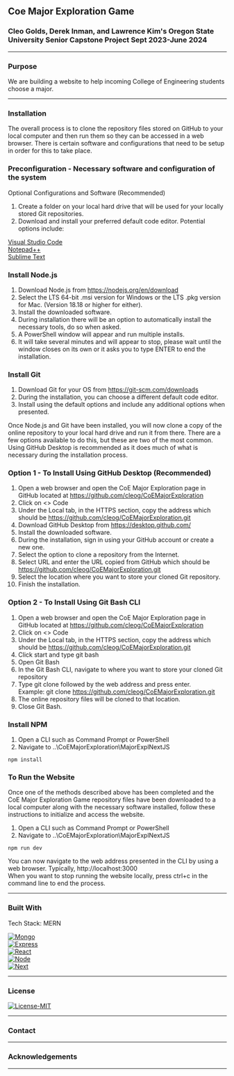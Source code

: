 ## Coe Major Exploration Game
### Cleo Golds, Derek Inman, and Lawrence Kim's Oregon State University Senior Capstone Project Sept 2023-June 2024
---
### Purpose
We are building a website to help incoming College of Engineering students choose a major.

---
### Installation

The overall process is to clone the repository files stored on GitHub to your local computer and then run them so they can be accessed in a web browser. There is certain software and configurations that need to be setup in order for this to take place.

### Preconfiguration - Necessary software and configuration of the system


Optional Configurations and Software (Recommended)
<br>
1. Create a folder on your local hard drive that will be used for your locally stored Git repositories.
2. Download and install your preferred default code editor. Potential options include:

<a href="https://code.visualstudio.com/">Visual Studio Code</a>	
<br>
<a href="https://notepad-plus-plus.org/">Notepad++</a>
<br>
<a href="https://www.sublimetext.com/">Sublime Text</a>		

### Install Node.js 
1. Download Node.js from https://nodejs.org/en/download
2. Select the LTS 64-bit .msi version for Windows or the LTS .pkg version for Mac. (Version 18.18 or higher for either).
3. Install the downloaded software.
4. During installation there will be an option to automatically install the necessary tools, do so when asked.
5. A PowerShell window will appear and run multiple installs.
6. It will take several minutes and will appear to stop, please wait until the window closes on its own or it asks you to type ENTER to end the installation.

### Install Git
1. Download Git for your OS from https://git-scm.com/downloads	
2. During the installation, you can choose a different default code editor.
3. Install using the default options and include any additional options when presented.

Once Node.js and Git have been installed, you will now clone a copy of the online repository to your local hard drive and run it from there. There are a few options available to do this, but these are two of the most common. Using GitHub Desktop is recommended as it does much of what is necessary during the installation process.

### Option 1 - To Install Using GitHub Desktop (Recommended)
1. Open a web browser and open the CoE Major Exploration page in GitHub located at https://github.com/cleog/CoEMajorExploration	
2. Click on <> Code
3. Under the Local tab, in the HTTPS section, copy the address which should be https://github.com/cleog/CoEMajorExploration.git	
4. Download GitHub Desktop from https://desktop.github.com/
5. Install the downloaded software.
6. During the installation, sign in using your GitHub account or create a new one.
7. Select the option to clone a repository from the Internet.
8. Select URL and enter the URL copied from GitHub which should be https://github.com/cleog/CoEMajorExploration.git
9. Select the location where you want to store your cloned Git repository.
10. Finish the installation.

### Option 2 - To Install Using Git Bash CLI
1. Open a web browser and open the CoE Major Exploration page in GitHub located at https://github.com/cleog/CoEMajorExploration	
2. Click on <> Code
3. Under the Local tab, in the HTTPS section, copy the address which should be https://github.com/cleog/CoEMajorExploration.git	
4. Click start and type git bash
5. Open Git Bash
6. In the Git Bash CLI, navigate to where you want to store your cloned Git repository
7. Type git clone followed by the web address and press enter. 
<br>Example: git clone https://github.com/cleog/CoEMajorExploration.git	
8. The online repository files will be cloned to that location.
9. Close Git Bash.

### Install NPM
1. Open a CLI such as Command Prompt or PowerShell
2. Navigate to ..\CoEMajorExploration\MajorExplNextJS
```
npm install
```

### To Run the Website
Once one of the methods described above has been completed and the CoE Major Exploration Game repository files have been downloaded to a local computer along with the necessary software installed, follow these instructions to initialize and access the website.

1. Open a CLI such as Command Prompt or PowerShell
2. Navigate to ..\CoEMajorExploration\MajorExplNextJS
```
npm run dev
```
You can now navigate to the web address presented in the CLI by using a web browser. Typically, http://localhost:3000
<br>
When you want to stop running the website locally, press ctrl+c in the command line to end the process.

---

### Built With

Tech Stack: MERN

[![Mongo][MongoDB]][Mongo-url]
<br>
[![Express][Express.js]][Express-url]
<br>
[![React][React.js]][React-url]
<br>
[![Node][Node.js]][Node-url]
<br>
[![Next][Next.js]][Next-url]

---

### License

[![License-MIT][LicenseMIT]][LicenseMIT-URL]

---

### Contact

---

### Acknowledgements

---

<!-- MARKDOWN LINKS & IMAGES -->

[MongoDB]: https://img.shields.io/badge/MongoDB-20232A?style=for-the-badge&logo=mongodb&logoColor=47A248
[Mongo-url]: https://www.mongodb.com/

[Express.js]: https://img.shields.io/badge/Express-20232A?style=for-the-badge&logo=express&logoColor=000000
[Express-url]: https://expressjs.com/

[React.js]: https://img.shields.io/badge/React-20232A?style=for-the-badge&logo=react&logoColor=61DAFB
[React-url]: https://reactjs.org/

[Node.js]: https://img.shields.io/badge/Node-20232A?style=for-the-badge&logo=Node.js&logoColor=339933
[Node-url]: https://nodejs.org/en/

[Next.js]: https://img.shields.io/badge/Next-20232A?style=for-the-badge&logo=Node.js&logoColor=000000
[Next-url]: https://nextjs.org/

[LicenseMIT]: https://img.shields.io/badge/License-MIT-yellow.svg
[LicenseMIT-URL]: https://github.com/cleog/CoEMajorExploration/blob/main/LICENSE.md
